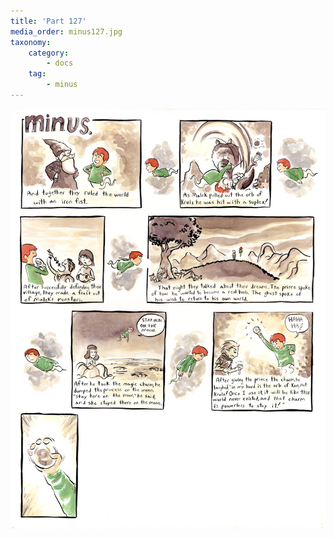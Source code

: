 ```yaml
---
title: 'Part 127'
media_order: minus127.jpg
taxonomy:
    category:
        - docs
    tag:
        - minus
---
```


![](minus127.jpg)
